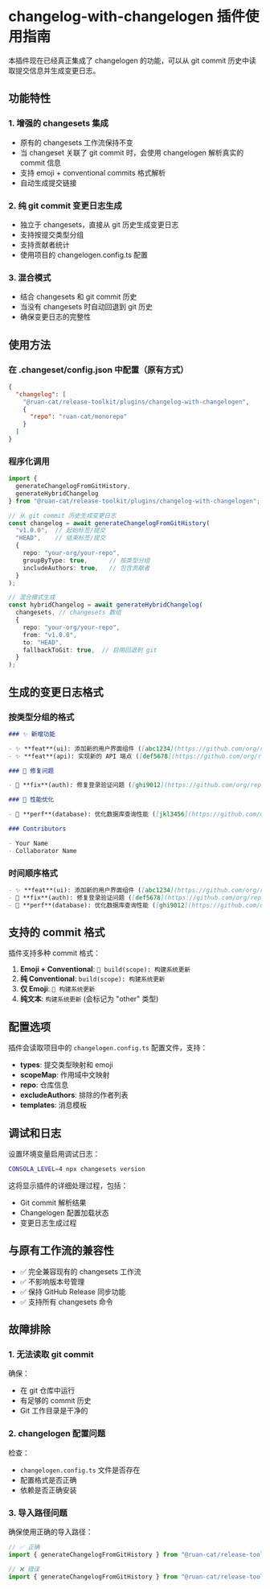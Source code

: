 # changelog-with-changelogen 插件使用指南

本插件现在已经真正集成了 changelogen 的功能，可以从 git commit 历史中读取提交信息并生成变更日志。

## 功能特性

### 1. 增强的 changesets 集成
- 原有的 changesets 工作流保持不变
- 当 changeset 关联了 git commit 时，会使用 changelogen 解析真实的 commit 信息
- 支持 emoji + conventional commits 格式解析
- 自动生成提交链接

### 2. 纯 git commit 变更日志生成
- 独立于 changesets，直接从 git 历史生成变更日志
- 支持按提交类型分组
- 支持贡献者统计
- 使用项目的 changelogen.config.ts 配置

### 3. 混合模式
- 结合 changesets 和 git commit 历史
- 当没有 changesets 时自动回退到 git 历史
- 确保变更日志的完整性

## 使用方法

### 在 .changeset/config.json 中配置（原有方式）

```json
{
  "changelog": [
    "@ruan-cat/release-toolkit/plugins/changelog-with-changelogen",
    {
      "repo": "ruan-cat/monorepo"
    }
  ]
}
```

### 程序化调用

```typescript
import { 
  generateChangelogFromGitHistory,
  generateHybridChangelog 
} from "@ruan-cat/release-toolkit/plugins/changelog-with-changelogen";

// 从 git commit 历史生成变更日志
const changelog = await generateChangelogFromGitHistory(
  "v1.0.0",  // 起始标签/提交
  "HEAD",    // 结束标签/提交
  {
    repo: "your-org/your-repo",
    groupByType: true,      // 按类型分组
    includeAuthors: true,   // 包含贡献者
  }
);

// 混合模式生成
const hybridChangelog = await generateHybridChangelog(
  changesets, // changesets 数组
  {
    repo: "your-org/your-repo",
    from: "v1.0.0",
    to: "HEAD",
    fallbackToGit: true,  // 启用回退到 git
  }
);
```

## 生成的变更日志格式

### 按类型分组的格式

```markdown
### ✨ 新增功能

- ✨ **feat**(ui): 添加新的用户界面组件 ([abc1234](https://github.com/org/repo/commit/abc1234))
- ✨ **feat**(api): 实现新的 API 端点 ([def5678](https://github.com/org/repo/commit/def5678))

### 🐞 修复问题

- 🐞 **fix**(auth): 修复登录验证问题 ([ghi9012](https://github.com/org/repo/commit/ghi9012))

### 🐎 性能优化

- 🐎 **perf**(database): 优化数据库查询性能 ([jkl3456](https://github.com/org/repo/commit/jkl3456))

### Contributors

- Your Name
- Collaborator Name
```

### 时间顺序格式

```markdown
- ✨ **feat**(ui): 添加新的用户界面组件 ([abc1234](https://github.com/org/repo/commit/abc1234))
- 🐞 **fix**(auth): 修复登录验证问题 ([def5678](https://github.com/org/repo/commit/def5678))
- 🐎 **perf**(database): 优化数据库查询性能 ([ghi9012](https://github.com/org/repo/commit/ghi9012))
```

## 支持的 commit 格式

插件支持多种 commit 格式：

1. **Emoji + Conventional**: `🔧 build(scope): 构建系统更新`
2. **纯 Conventional**: `build(scope): 构建系统更新`
3. **仅 Emoji**: `🔧 构建系统更新`
4. **纯文本**: `构建系统更新` (会标记为 "other" 类型)

## 配置选项

插件会读取项目中的 `changelogen.config.ts` 配置文件，支持：

- **types**: 提交类型映射和 emoji
- **scopeMap**: 作用域中文映射
- **repo**: 仓库信息
- **excludeAuthors**: 排除的作者列表
- **templates**: 消息模板

## 调试和日志

设置环境变量启用调试日志：

```bash
CONSOLA_LEVEL=4 npx changesets version
```

这将显示插件的详细处理过程，包括：
- Git commit 解析结果
- Changelogen 配置加载状态
- 变更日志生成过程

## 与原有工作流的兼容性

- ✅ 完全兼容现有的 changesets 工作流
- ✅ 不影响版本号管理
- ✅ 保持 GitHub Release 同步功能
- ✅ 支持所有 changesets 命令

## 故障排除

### 1. 无法读取 git commit

确保：
- 在 git 仓库中运行
- 有足够的 commit 历史
- Git 工作目录是干净的

### 2. changelogen 配置问题

检查：
- `changelogen.config.ts` 文件是否存在
- 配置格式是否正确
- 依赖是否正确安装

### 3. 导入路径问题

确保使用正确的导入路径：
```typescript
// ✅ 正确
import { generateChangelogFromGitHistory } from "@ruan-cat/release-toolkit/plugins/changelog-with-changelogen";

// ❌ 错误
import { generateChangelogFromGitHistory } from "@ruan-cat/release-toolkit";
```